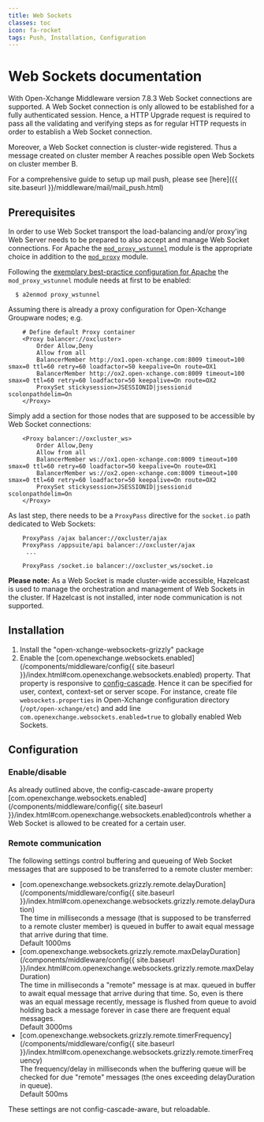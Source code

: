```yaml
---
title: Web Sockets
classes: toc
icon: fa-rocket
tags: Push, Installation, Configuration
---
```


# Web Sockets documentation

With Open-Xchange Middleware version 7.8.3 Web Socket connections are supported. A Web Socket connection is only allowed to be established for a fully authenticated session. Hence, a HTTP Upgrade request is required to pass all the validating and verifying steps as for regular HTTP requests in order to establish a Web Socket connection.

Moreover, a Web Socket connection is cluster-wide registered. Thus a message created on cluster member A reaches possible open Web Sockets on cluster member B.

For a comprehensive guide to setup up mail push, please see [here]({{ site.baseurl }}/middleware/mail/mail_push.html)

## Prerequisites

In order to use Web Socket transport the load-balancing and/or proxy'ing Web Server needs to be prepared to also
accept and manage Web Socket connections. For Apache the [`mod_proxy_wstunnel`](https://httpd.apache.org/docs/2.4/mod/mod_proxy_wstunnel.html)
module is the appropriate choice in addition to the [`mod_proxy`](https://httpd.apache.org/docs/2.4/mod/mod_proxy.html) module.

Following the [exemplary best-practice configuration for Apache](http://oxpedia.org/wiki/index.php?title=AppSuite:Grizzly#Apache_configuration)
the `mod_proxy_wstunnel` module needs at first to be enabled:

```
  $ a2enmod proxy_wstunnel
```

Assuming there is already a proxy configuration for Open-Xchange Groupware nodes; e.g.

```
    # Define default Proxy container
    <Proxy balancer://oxcluster>
        Order Allow,Deny
        Allow from all
        BalancerMember http://ox1.open-xchange.com:8009 timeout=100 smax=0 ttl=60 retry=60 loadfactor=50 keepalive=On route=OX1
        BalancerMember http://ox2.open-xchange.com:8009 timeout=100 smax=0 ttl=60 retry=60 loadfactor=50 keepalive=On route=OX2
        ProxySet stickysession=JSESSIONID|jsessionid scolonpathdelim=On
    </Proxy>
```

Simply add a section for those nodes that are supposed to be accessible by Web Socket connections:

```
    <Proxy balancer://oxcluster_ws>
        Order Allow,Deny
        Allow from all
        BalancerMember ws://ox1.open-xchange.com:8009 timeout=100 smax=0 ttl=60 retry=60 loadfactor=50 keepalive=On route=OX1
        BalancerMember ws://ox2.open-xchange.com:8009 timeout=100 smax=0 ttl=60 retry=60 loadfactor=50 keepalive=On route=OX2
        ProxySet stickysession=JSESSIONID|jsessionid scolonpathdelim=On
    </Proxy>
```

As last step, there needs to be a `ProxyPass` directive for the `socket.io` path dedicated to Web Sockets:

```
    ProxyPass /ajax balancer://oxcluster/ajax
    ProxyPass /appsuite/api balancer://oxcluster/ajax
     ...

    ProxyPass /socket.io balancer://oxcluster_ws/socket.io
```

**Please note:**
As a Web Socket is made cluster-wide accessible, Hazelcast is used to manage the orchestration and management of Web Sockets in the cluster. If Hazelcast is not installed, inter node communication is not supported.

## Installation

1. Install the "open-xchange-websockets-grizzly" package
2. Enable the [com.openexchange.websockets.enabled](/components/middleware/config{{ site.baseurl }}/index.html#com.openexchange.websockets.enabled) property.
   That property is responsive to [config-cascade](http://oxpedia.org/wiki/index.php?title=ConfigCascade). Hence it can be specified for user, context, context-set or server scope.
   For instance, create file `websockets.properties` in Open-Xchange configuration directory (`/opt/open-xchange/etc`) and add line `com.openexchange.websockets.enabled=true` to globally enabled Web Sockets.

## Configuration

### Enable/disable

As already outlined above, the config-cascade-aware property [com.openexchange.websockets.enabled](/components/middleware/config{{ site.baseurl }}/index.html#com.openexchange.websockets.enabled)controls whether a Web Socket is allowed to be created for a certain user.

### Remote communication

The following settings control buffering and queueing of Web Socket messages that are supposed to be transferred to a remote cluster member:

* [com.openexchange.websockets.grizzly.remote.delayDuration](/components/middleware/config{{ site.baseurl }}/index.html#com.openexchange.websockets.grizzly.remote.delayDuration)  
  The time in milliseconds a message (that is supposed to be transferred to a remote cluster member)
  is queued in buffer to await equal message that arrive during that time.  
  Default 1000ms
* [com.openexchange.websockets.grizzly.remote.maxDelayDuration](/components/middleware/config{{ site.baseurl }}/index.html#com.openexchange.websockets.grizzly.remote.maxDelayDuration)  
  The time in milliseconds a "remote" message is at max. queued in buffer to await
  equal message that arrive during that time. So, even is there was an equal
  message recently, message is flushed from queue to avoid holding back a
  message forever in case there are frequent equal messages.  
  Default 3000ms
* [com.openexchange.websockets.grizzly.remote.timerFrequency](/components/middleware/config{{ site.baseurl }}/index.html#com.openexchange.websockets.grizzly.remote.timerFrequency)  
  The frequency/delay in milliseconds when the buffering queue will be checked for due
  "remote" messages (the ones exceeding delayDuration in queue).  
  Default 500ms

These settings are not config-cascade-aware, but reloadable.

